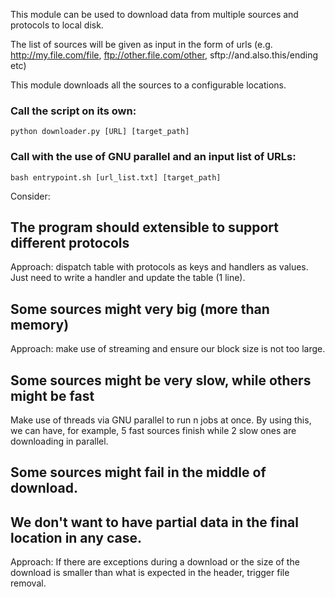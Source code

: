 This module can be used to download data from multiple sources and protocols to local disk.

The list of sources will be given as input in the form of urls (e.g. http://my.file.com/file, ftp://other.file.com/other, sftp://and.also.this/ending etc)

This module downloads all the sources to a configurable locations.

### Call the script on its own: 

`python downloader.py [URL] [target_path]`

### Call with the use of GNU parallel and an input list of URLs:

`bash entrypoint.sh [url_list.txt] [target_path]`

Consider:

## The program should extensible to support different protocols

Approach: dispatch table with protocols as keys and handlers as values. 
Just need to write a handler and update the table (1 line).

## Some sources might very big (more than memory)

Approach: make use of streaming and ensure our block size is not too large.

## Some sources might be very slow, while others might be fast

Make use of threads via GNU parallel to run n jobs at once. By using this,
we can have, for example, 5 fast sources finish while 2 slow ones are downloading in parallel.

## Some sources might fail in the middle of download. 
## We don't want to have partial data in the final location in any case.

Approach: If there are exceptions during a download or the size of the download 
is smaller than what is expected in the header, trigger file removal.



